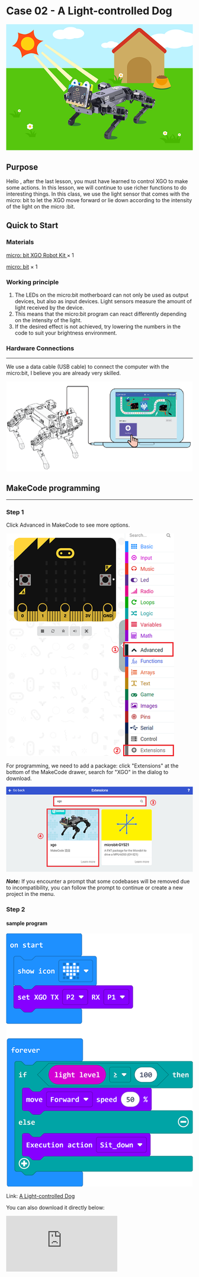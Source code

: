 # Case 02 - A Light-controlled Dog

![](./images/xgo-2-1.png)

## Purpose

Hello , after the last lesson, you must have learned to control XGO to make some actions. In this lesson, we will continue to use richer functions to do interesting things. In this class, we use the light sensor that comes with the micro: bit to let the XGO move forward or lie down according to the intensity of the light on the micro :bit.

## Quick to Start

### Materials

[micro: bit XGO Robot Kit ](https://www.elecfreaks.com/micro-bit-xgo-robot-kit.html) × 1

[micro: bit](https://www.elecfreaks.com/bbc-micro-bit-board-for-coding-programming-microbit.html) × 1

### Working principle

1. The LEDs on the micro:bit motherboard can not only be used as output devices, but also as input devices. Light sensors measure the amount of light received by the device.
2. This means that the micro:bit program can react differently depending on the intensity of the light.
3. If the desired effect is not achieved, try lowering the numbers in the code to suit your brightness environment.

### Hardware Connections
---
We use a data cable (USB cable) to connect the computer with the micro:bit, I believe you are already very skilled.

![](./images/microbit-xgo-robot-kit-22.png)

## MakeCode programming
---
### Step 1

Click Advanced in MakeCode to see more options.

![](./images/microbit-xgo-robot-kit-10.png)

For programming, we need to add a package: click "Extensions" at the bottom of the MakeCode drawer, search for "XGO" in the dialog to download.

![](./images/microbit-xgo-robot-kit-11.png)

***Note:*** If you encounter a prompt that some codebases will be removed due to incompatibility, you can follow the prompt to continue or create a new project in the menu.

### Step 2

#### sample program

![](./images/xgo-2-2.png)

Link: [A Light-controlled Dog](https://makecode.microbit.org/_YVJe8eefmbqo)

You can also download it directly below:

<div
    style={{
        position: 'relative',
        paddingBottom: '60%',
        overflow: 'hidden',
    }}
>
    <iframe
        src="https://makecode.microbit.org/_V4YJ2i9LkYoi"
        frameborder="0"
        sandbox="allow-popups allow-forms allow-scripts allow-same-origin"
        style={{
            position: 'absolute',
            width: '100%',
            height: '100%',
        }}
    />
</div>

## FAQ

If XGO doesn't move, please try adjusting the light intensity.

## Exploration

How to give more commands to XGO with light intensity?
